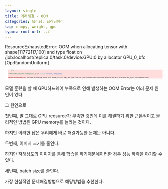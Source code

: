 ```yaml
---
layout: single
title: 에러해결 - OOM
categories: 딥러닝, 딥러닝에러
tag: numpy, weight, gpu
typora-root-url: ../
---
```

ResourceExhaustedError: OOM when allocating tensor with shape[11772117,100] and type float on /job:localhost/replica:0/task:0/device:GPU:0 by allocator GPU_0_bfc [Op:RandomUniform]


![OOM](/images/2022-5-3-oomerror/OOM.JPG)


모델 훈련을 할 때 GPU하드웨어 부족으로 인해 발생하는 OOM Error는 여러 문제 원인이 있다.

그 원인으로 

첫번째, 말 그대로 GPU reosurce가 부족한 것인데 이를 해결하기 위한 근본적이고 물리적인 방법은 GPU memory를 늘리는 것이다.

하지만 이러한 답은 우리에게 바로 해결가능한 문제는 아니다.



두번째, 이미지 크기를 줄인다.

하지만 저해상도의 이미지를 통해 학습을 하기때문에이러한 경우 성능 하락을 야기할 수 있다. 


세번째, batch size를 줄인다.

가장 현실적인 문제해결방법으로 해당방법을 추천한다. 